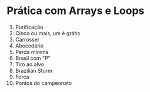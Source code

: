 
# Prática com Arrays e Loops

1. Purificação
2. Cinco ou mais, um é grátis
3. Carrossel
4. Abecedário
5. Perda mínima
6. Brasil com "P"
7. Tiro ao alvo
8. Brazilian Storm
9. Forca
10. Pontos do campeonato
